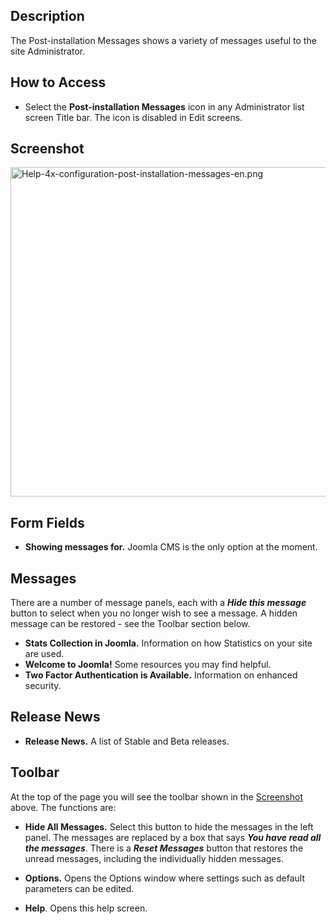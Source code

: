 <!-- Filename: Help4.x:Post-installation_Messages_for_Joomla_CMS / Display title: Post-installation Messages for Joomla CMS -->

## Description

The Post-installation Messages shows a variety of messages useful to the
site Administrator.

## How to Access

- Select the **Post-installation Messages** icon in any Administrator
  list screen Title bar. The icon is disabled in Edit screens.

## Screenshot

<img
src="https://docs.joomla.org/images/6/6d/Help-4x-configuration-post-installation-messages-en.png"
decoding="async" data-file-width="800" data-file-height="527"
width="800" height="527"
alt="Help-4x-configuration-post-installation-messages-en.png" />

## Form Fields

- **Showing messages for.** Joomla CMS is the only option at the moment.

## Messages

There are a number of message panels, each with a ***Hide this
message*** button to select when you no longer wish to see a message. A
hidden message can be restored - see the Toolbar section below.

- **Stats Collection in Joomla.** Information on how Statistics on your
  site are used.
- **Welcome to Joomla!** Some resources you may find helpful.
- **Two Factor Authentication is Available.** Information on enhanced
  security.

## Release News

- **Release News.** A list of Stable and Beta releases.

## Toolbar

At the top of the page you will see the toolbar shown in the
[Screenshot](#Screenshot) above. The functions are:

- **Hide All Messages.** Select this button to hide the messages in the
  left panel. The messages are replaced by a box that says ***You have
  read all the messages***. There is a ***Reset Messages*** button that
  restores the unread messages, including the individually hidden
  messages.

<!-- -->

- **Options.** Opens the Options window where settings such as default
  parameters can be edited.

<!-- -->

- **Help**. Opens this help screen.
